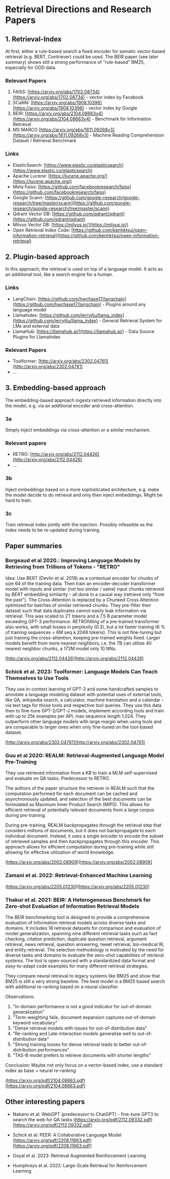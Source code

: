 # Retrieval Directions and Research Papers

## 1. Retrieval-Index

At first, either a rule-based search a fixed encoder for sematic vector-based
retrieval (e.g. BERT, Contriever) could be used. The BEIR paper (see later
summary) shows still a strong performance of "rule-based" BM25, especially for
OOD data.

### Relevant Papers

1. FAISS: [https://arxiv.org/abs/1702.08734](https://arxiv.org/abs/1702.08734) -
   vector index by Facebook
2. SCaNN: [https://arxiv.org/abs/1908.10396](https://arxiv.org/abs/1908.10396) -
   vector index by Google
3. BEIR:
   [https://arxiv.org/abs/2104.08663v4](https://arxiv.org/abs/2104.08663v4) -
   Benchmark for Information Retrieval
4. MS MARCO
   [https://arxiv.org/abs/1611.09268v3](https://arxiv.org/abs/1611.09268v3) -
   Machine Reading Comprehension Dataset / Retrieval Benchmark

### Links

- ElasticSearch:
  [https://www.elastic.co/elasticsearch](https://www.elastic.co/elasticsearch)
- Apache Lucene: [https://lucene.apache.org/](https://lucene.apache.org/)
- Meta Faiss:
  [https://github.com/facebookresearch/faiss](https://github.com/facebookresearch/faiss)
- Google Scann:
  [https://github.com/google-research/google-research/tree/master/scann](https://github.com/google-research/google-research/tree/master/scann)
- Qdrant Vector DB:
  [https://github.com/qdrant/qdrant](https://github.com/qdrant/qdrant)
- Milvus Vector DB: [https://milvus.io/](https://milvus.io/)
- Open Retrieval Index Code:
  [https://github.com/kenhktsui/open-information-retrieval](https://github.com/kenhktsui/open-information-retrieval)

## 2. Plugin-based approach

In this approach, the retrieval is used on top of a language model. It acts as
an additional tool, like a search engine for a human.

### Links

- LangChain:
  [https://github.com/hwchase17/langchain](https://github.com/hwchase17/langchain) -
  Plugins around any language model
- LlamaIndex:
  [https://github.com/jerryjliu/llama_index](https://github.com/jerryjliu/llama_index) -
  General Retrieval System for LMs and external data
- LlamaHub: [https://llamahub.ai/](https://llamahub.ai/) - Data Source Plugins
  for LlamaIndex

### Relevant Papers

- Toolformer: [http://arxiv.org/abs/2302.04761](http://arxiv.org/abs/2302.04761)
- ...

## 3. Embedding-based approach

The embedding-based approach ingests retrieved information directly into the
model, e.g. via an additional encoder and cross-attention.

### 3a

Simply inject embeddings via cross-attention or a similar mechanism.

### Relevant papers

- RETRO: [http://arxiv.org/abs/2112.04426](http://arxiv.org/abs/2112.04426)
- ...

### 3b

Inject embeddings based on a more sophisticated architecture, e.g. make the
model decide to do retrieval and only then inject embeddings. Might be hard to
train.

### 3c

Train retrieval index jointly with the injection. Possibly infeasible as the
index needs to be re-updated during training.

## Paper summaries

### Borgeaud et al 2020.: Improving Language Models by Retrieving from Trillions of Tokens - "RETRO"

Idea: Use BERT (Devlin et al. 2018) as a contextual encoder for chunks of size
64 of the training data. Then train an encoder-decoder transformer model with
inputs and similar (not too similar / same) input chunks retrieved by BERT
embedding similarity - all done in a causal way (retrieve only "from the past").
The Cross-Attention is replaced by a Chunked Cross Attention optimized for
batches of similar retrieved chunks. They pre-filter their dataset such that
data duplicates cannot easily leak information via retrieval. This was scaled to
2T tokens and a 7.5 B parameter model exceeding GPT-3 performance. RETROfitting
of a pre-trained transformer also works, with small losses in perplexity (0.3),
but a lot faster training (6 % of training sequences = 6M seq à 2048 tokens).
This is not fine-tuning but just training the cross-attention, keeping
pre-trained weights fixed. Larger models benefit from more nearest neighbors,
i.e. the 7B can utilize 40 nearest neighbor chunks, a 172M model only 10 NNs.

[http://arxiv.org/abs/2112.04426](http://arxiv.org/abs/2112.04426)

### Schick et al. 2023: Toolformer: Language Models Can Teach Themselves to Use Tools

They use in-context learning of GPT-3 and some handcrafted samples to annotate a
language modeling dataset with potential uses of external tools, like QA,
wikipedia search, a calculator, machine translation and a calendar - via text
tags for those tools and respective tool queries. They use this data then to
fine-tune GPT-2/GPT-J models, implement according tools and train with up to 25k
examples per API, max sequence length 1,024. They outperform other language
models with large margin when using tools and are comparable to larger ones when
only fine-tuned on the tool-based dataset.

[http://arxiv.org/abs/2302.04761](http://arxiv.org/abs/2302.04761)

### Guu et al 2020: REALM: Retrieval-Augmented Language Model Pre-Training

They use retrieved information from a KB to train a MLM self-supervised and
evaluate on QA tasks. Predecessor to RETRO.

The authors of the paper structure the retriever in REALM such that the
computation performed for each document can be cached and asynchronously
updated, and selection of the best documents can be formulated as Maximum Inner
Product Search (MIPS). This allows for efficient retrieval of potentially
relevant documents from a large corpus during pre-training.

During pre-training, REALM backpropagates through the retrieval step that
considers millions of documents, but it does not backpropagate to each
individual document. Instead, it uses a single encoder to encode the subset of
retrieved samples and then backpropagates through this encoder. This approach
allows for efficient computation during pre-training while still allowing for
effective utilization of world knowledge.

(https://arxiv.org/abs/2002.08909)[https://arxiv.org/abs/2002.08909]

### Zamani et al. 2022: Retrieval-Enhanced Machine Learning

(https://arxiv.org/abs/2205.01230)[https://arxiv.org/abs/2205.01230]

### Thakur et al. 2021: BEIR: A Heterogeneous Benchmark for Zero-shot Evaluation of Information Retrieval Models

The BEIR benchmarking tool is designed to provide a comprehensive evaluation of
information retrieval models across diverse tasks and domains. It includes 18
retrieval datasets for comparison and evaluation of model generalization,
spanning nine different retrieval tasks such as fact checking, citation
prediction, duplicate question retrieval, argument retrieval, news retrieval,
question answering, tweet retrieval, bio-medical IR, and entity retrieval. The
selection methodology is motivated by the need for diverse tasks and domains to
evaluate the zero-shot capabilities of retrieval systems. The tool is
open-sourced with a standardized data format and easy-to-adapt code examples for
many different retrieval strategies.

They compare neural retrieval to legacy systems like BM25 and show that BM25 is
still a very strong baseline. The best model is a BM25 based search with
additional re-ranking based on a neural classifier.

Observations:

1. "In-domain performance is not a good indicator for out-of-domain
   generalization"
2. "Term-weighting fails, document expansion captures out-of-domain keyword
   vocabulary"
3. "Dense retrieval models with issues for out-of-distribution data"
4. "Re-ranking and Late-Interaction models generalize well to
   out-of-distribution data"
5. "Strong training losses for dense retrieval leads to better
   out-of-distribution performances"
6. "TAS-B model prefers to retrieve documents with shorter lengths"

Conclusion: Maybe not only focus on a vector-based index, use a standard index
as base + neural re-ranking

(https://arxiv.org/pdf/2104.08663.pdf)[https://arxiv.org/pdf/2104.08663.pdf]

## Other interesting papers

- Nakano et al: WebGPT (predecessor to ChatGPT) - fine-tune GPT3 to search the
  web for QA tasks
  (https://arxiv.org/pdf/2112.09332.pdf)[https://arxiv.org/pdf/2112.09332.pdf]

- Schick et al: PEER: A Collaborative Language Model
  (https://arxiv.org/pdf/2208.11663.pdf)[https://arxiv.org/pdf/2208.11663.pdf]

- Goyal et al. 2023: Retrieval Augmented Reinforcement Learning

- Humphreys et al. 2022: Large-Scale Retrieval for Reinforcement Learning
